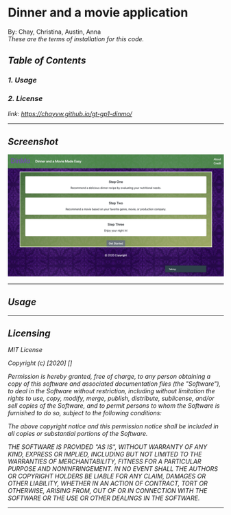 # Dinner and a movie application
By: Chay, Christina, Austin, Anna <br>
<i>These are the terms of installation for this code.<i>
## Table of Contents
### 1. Usage <br>
### 2. License<br>

link: https://chayvw.github.io/gt-gp1-dinmo/
<hr>

## Screenshot

![screenshot](/assets/images/screen-shot.png)

<hr>


## Usage
<i><i>
<hr>

## Licensing
<i>
MIT License

Copyright (c) [2020] []

Permission is hereby granted, free of charge, to any person obtaining a copy
of this software and associated documentation files (the "Software"), to deal
in the Software without restriction, including without limitation the rights
to use, copy, modify, merge, publish, distribute, sublicense, and/or sell
copies of the Software, and to permit persons to whom the Software is
furnished to do so, subject to the following conditions:

The above copyright notice and this permission notice shall be included in all
copies or substantial portions of the Software.

THE SOFTWARE IS PROVIDED "AS IS", WITHOUT WARRANTY OF ANY KIND, EXPRESS OR
IMPLIED, INCLUDING BUT NOT LIMITED TO THE WARRANTIES OF MERCHANTABILITY,
FITNESS FOR A PARTICULAR PURPOSE AND NONINFRINGEMENT. IN NO EVENT SHALL THE
AUTHORS OR COPYRIGHT HOLDERS BE LIABLE FOR ANY CLAIM, DAMAGES OR OTHER
LIABILITY, WHETHER IN AN ACTION OF CONTRACT, TORT OR OTHERWISE, ARISING FROM,
OUT OF OR IN CONNECTION WITH THE SOFTWARE OR THE USE OR OTHER DEALINGS IN THE
SOFTWARE.<i>
<hr>